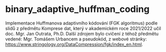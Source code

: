 # binary_adaptive_huffman_coding
Implementace Huffmanova adaptivního kódování (FGK algoritmus) podle slidů z předmětu Komprese dat, který v akademickém roce 2021/2022 učil doc. Mgr. Jan Outrata, Ph.D. Další zdrojem bylo cvičení z téhož předmětu vedené: Mgr. Tomášem Urbancem a pseudokód, z webové stránky: https://www.stringology.org/DataCompression/fgk/index_en.html.
